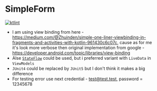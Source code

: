# SimpleForm
[![ktlint](https://img.shields.io/badge/code%20style-%E2%9D%A4-FF4081.svg)](https://ktlint.github.io/)

- I am using view binding from here - https://medium.com/@Zhuinden/simple-one-liner-viewbinding-in-fragments-and-activities-with-kotlin-961430c6c07c, cause as for me it's look more verbose then original implementation from google - https://developer.android.com/topic/libraries/view-binding
- Alse [`StateFlow`](https://developer.android.com/kotlin/flow/stateflow-and-sharedflow) could be used, but i preferred variant with `LiveData` in `ViewModels`
- `JUnit4` could be replaced by `JUnit5` but I don't think it makes a big difference
- For testing error use next credential - test@test.test, password = 12345678

